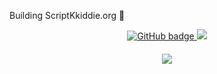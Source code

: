 
<!--

### Hi there 👋
**ScriptKKiddie/ScriptKKiddie** is a ✨ _special_ ✨ repository because its `README.md` (this file) appears on your GitHub profile.

Here are some ideas to get you started:

- 🔭 I’m currently working on ...
- 🌱 I’m currently learning ...
- 👯 I’m looking to collaborate on ...
- 🤔 I’m looking for help with ...
- 💬 Ask me about ...
- 📫 How to reach me: ...
- 😄 Pronouns: ...
- ⚡ Fun fact: ...
-->
Building ScriptKkiddie.org 💚

<p align="center">
  <a href="https://github.com/ScriptKKiddie?tab=followers">
    <img src="https://img.shields.io/github/followers/ScriptKKiddie?label=Followers&logo=GitHub&style=for-the-badge" alt="GitHub badge" />
  </a>
  <a href="http://twitter.com/ScriptKKiddie">
    <img src="https://img.shields.io/twitter/follow/ScriptKKiddie?label=Twitter&logo=twitter&style=for-the-badge" />
  </a>
  <!--
  <a href="http://youtube.com/channel/UC_yMxKNzIGAWAMn2DBIVTFg?sub_confirmation=1">
    <img src="https://img.shields.io/youtube/views/UC_yMxKNzIGAWAMn2DBIVTFg?label=YouTube&logo=YouTube&style=for-the-badge" />
  </a>
-->
</p>
<h4 align="center"><img src="https://github-readme-stats.vercel.app/api?username=ScriptKKiddie&show_icons=true&theme=tokyonight" /></h4>

              


